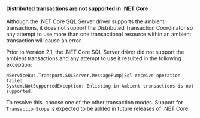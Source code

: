 
#### Distributed transactions are not supported in .NET Core

Although the .NET Core SQL Server driver supports the ambient transactions, it does not support the Distributed Transaction Coordinator so any attempt to use more than one transactional resource within an ambient transaction will cause an error.

Prior to Version 2.1, the .NET Core SQL Server driver did not support the ambient transactions and any attempt to use it resulted in the following exception:

```
NServiceBus.Transport.SQLServer.MessagePump|Sql receive operation failed
System.NotSupportedException: Enlisting in Ambient transactions is not supported.
```

To resolve this, choose one of the other transaction modes. Support for `TransactionScope` is expected to be added in future releases of .NET Core.
